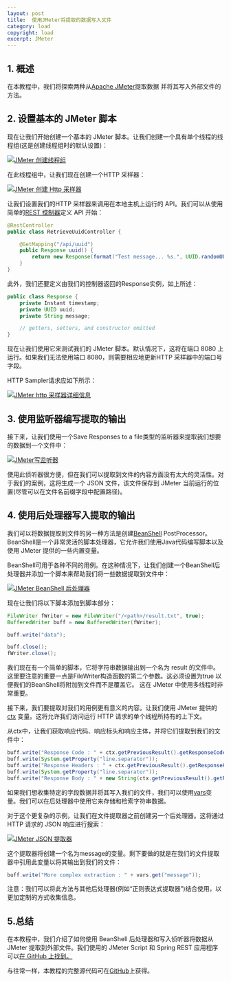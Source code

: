 ```yaml
---
layout: post
title:  使用JMeter将提取的数据写入文件
category: load
copyright: load
excerpt: JMeter
---
```


## 1. 概述

在本教程中，我们将探索两种从[Apache JMeter](https://www.baeldung.com/jmeter)提取数据 并将其写入外部文件的方法。

## 2. 设置基本的 JMeter 脚本

现在让我们开始创建一个基本的 JMeter 脚本。让我们创建一个具有单个线程的线程组(这是创建线程组时的默认设置)：

[![JMeter 创建线程组](https://www.baeldung.com/wp-content/uploads/2021/02/JMeter-create-thread-group.png)](https://www.baeldung.com/wp-content/uploads/2021/02/JMeter-create-thread-group.png)

在此线程组中，让我们现在创建一个HTTP 采样器：

[![JMeter 创建 Http 采样器](https://baeldung.com/wp-content/uploads/2021/02/JMeter-create-http-sampler.png)](https://baeldung.com/wp-content/uploads/2021/02/JMeter-create-http-sampler.png)

让我们设置我们的HTTP 采样器来调用在本地主机上运行的 API。我们可以从使用简单的[REST 控制器](https://www.baeldung.com/spring-controller-vs-restcontroller)定义 API 开始：

```java
@RestController
public class RetrieveUuidController {

    @GetMapping("/api/uuid")
    public Response uuid() {
        return new Response(format("Test message... %s.", UUID.randomUUID()));
    }
}
```

此外，我们还要定义由我们的控制器返回的Response实例，如上所述：

```java
public class Response {
    private Instant timestamp;
    private UUID uuid;
    private String message;

    // getters, setters, and constructor omitted
}
```

现在让我们使用它来测试我们的 JMeter 脚本。默认情况下，这将在端口 8080 上运行。如果我们无法使用端口 8080，则需要相应地更新HTTP 采样器中的端口号字段。

HTTP Sampler请求应如下所示：

[![JMeter http 采样器详细信息](https://baeldung.com/wp-content/uploads/2021/02/JMeter-http-sampler-details.png)](https://baeldung.com/wp-content/uploads/2021/02/JMeter-http-sampler-details.png)

## 3. 使用监听器编写提取的输出

接下来，让我们使用一个Save Responses to a file类型的监听器来提取我们想要的数据到一个文件中：

[![JMeter写监听器](https://baeldung.com/wp-content/uploads/2021/02/JMeter-WriteListener.png)](https://baeldung.com/wp-content/uploads/2021/02/JMeter-WriteListener.png)

使用此侦听器很方便，但在我们可以提取到文件的内容方面没有太大的灵活性。对于我们的案例，这将生成一个 JSON 文件，该文件保存到 JMeter 当前运行的位置(尽管可以在文件名前缀字段中配置路径)。

## 4. 使用后处理器写入提取的输出

我们可以将数据提取到文件的另一种方法是创建[BeanShell](https://jmeter.apache.org/usermanual/component_reference.html#BeanShell_Sampler) PostProcessor。BeanShell是一个非常灵活的脚本处理器，它允许我们使用Java代码编写脚本以及使用 JMeter 提供的一些内置变量。

BeanShell可用于各种不同的用例。在这种情况下，让我们创建一个BeanShell后处理器并添加一个脚本来帮助我们将一些数据提取到文件中：

[![JMeter BeanShell 后处理器](https://baeldung.com/wp-content/uploads/2021/02/JMeter-BeanShell-PostProcessor.png)](https://baeldung.com/wp-content/uploads/2021/02/JMeter-BeanShell-PostProcessor.png)

现在让我们将以下脚本添加到脚本部分：

```java
FileWriter fWriter = new FileWriter("/<path>/result.txt", true);
BufferedWriter buff = new BufferedWriter(fWriter);

buff.write("data");

buff.close();
fWriter.close();
```

我们现在有一个简单的脚本，它将字符串数据输出到一个名为 result 的文件中。这里要注意的重要一点是FileWriter构造函数的第二个参数。这必须设置为true 以便我们的BeanShell将附加到文件而不是覆盖它。 这在 JMeter 中使用多线程时非常重要。

接下来，我们要提取对我们的用例更有意义的内容。让我们使用 JMeter 提供的[ctx](https://jmeter.apache.org/api/org/apache/jmeter/threads/JMeterContext.html) 变量。这将允许我们访问运行 HTTP 请求的单个线程所持有的上下文。

从ctx中，让我们获取响应代码、响应标头和响应主体，并将它们提取到我们的文件中：

```java
buff.write("Response Code : " + ctx.getPreviousResult().getResponseCode());
buff.write(System.getProperty("line.separator"));
buff.write("Response Headers : " + ctx.getPreviousResult().getResponseHeaders());
buff.write(System.getProperty("line.separator"));
buff.write("Response Body : " + new String(ctx.getPreviousResult().getResponseData()));
```

如果我们想收集特定的字段数据并将其写入我们的文件，我们可以使用[vars](https://jmeter.apache.org/api/org/apache/jmeter/threads/JMeterVariables.html)变量。我们可以在后处理器中使用它来存储和检索字符串数据。

对于这个更复杂的示例，让我们在文件提取器之前创建另一个后处理器。这将通过 HTTP 请求的 JSON 响应进行搜索：

[![JMeter JSON 提取器](https://baeldung.com/wp-content/uploads/2021/02/JMeter-JSON-Exctractor.png)](https://baeldung.com/wp-content/uploads/2021/02/JMeter-JSON-Exctractor.png)

这个提取器将创建一个名为message的变量。剩下要做的就是在我们的文件提取器中引用此变量以将其输出到我们的文件：

```java
buff.write("More complex extraction : " + vars.get("message"));
```

注意：我们可以将此方法与其他后处理器(例如“正则表达式提取器”)结合使用，以更加定制的方式收集信息。

## 5.总结

在本教程中，我们介绍了如何使用 BeanShell 后处理器和写入侦听器将数据从 JMeter 提取到外部文件。我们使用的 JMeter Script 和 Spring REST 应用程序可以[在 GitHub 上找到。](https://github.com/eugenp/tutorials/tree/master/jmeter)

与往常一样，本教程的完整源代码可在[GitHub](https://github.com/tuyucheng7/taketoday-tutorial4j/tree/master/software.test/jmeter)上获得。